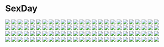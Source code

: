 # SexDay
![](https://konachan.com/jpeg/3f670c45c5fa7edb6f7f81aeb31f37e2/Konachan.com%20-%20116886%20blue_eyes%20blush%20close%20crying%20game_cg%20mitarai_mei%20red_hair%20ribbons%20school_uniform%20suika_niritsu%20tears.jpg)
![](https://konachan.com/image/fb8f0d087e82cbee59fd0c6e714b98a8/Konachan.com%20-%2023884%20bath%20mesousa%20pani_poni_dash%20rebecca_miyamoto.jpg)
![](https://konachan.com/image/e21bf53219b4fb3fc18c58e596d85fd9/Konachan.com%20-%2050813%20jpeg_artifacts%20sayonara_zetsubou_sensei.jpg)
![](https://konachan.com/jpeg/faa27bc3c575a5c0028de2ac8c9f1dc8/Konachan.com%20-%20305373%20blush%20breasts%20cleavage%20drink%20food%20group%20hayami_kanade%20ichinose_shiki%20idolmaster%20long_hair%20nazu-na%20necklace%20no_bra%20short_hair%20takagaki_kaede%20wink.jpg)
![](https://konachan.com/image/e25e09a975373ce4de3e26a4099977c1/Konachan.com%20-%20137987%20blue_hair%20green_eyes%20happoubi_jin%20koromogae_maya%20panties%20resort_boin%20short_hair%20underwear%20upskirt%20waitress%20wristwear.jpg)
![](https://konachan.com/jpeg/af50e9e76e91dec76f34ac2565bb2d10/Konachan.com%20-%20307588%20ass%20blonde_hair%20bloomers%20blush%20chain%20clouds%20demon%20gym_uniform%20horns%20long_hair%20paburisiyasu%20pointed_ears%20red_eyes%20shackles%20sky%20torii%20touhou%20wristwear.jpg)
![](https://konachan.com/image/19dad370a233c4e9757f427006079ec1/Konachan.com%20-%20156111%20akemi_homura%20black_hair%20elrowa%20kyuubee%20long_hair%20mahou_shoujo_madoka_magica%20purple_eyes%20ribbons%20school_uniform%20tears.jpg)
![](https://konachan.com/image/bfafa94af03b0ad010e28683b496d91d/Konachan.com%20-%20108377%20brown_hair%20dress%20gond%20green_eyes%20hat%20long_hair%20monster_hunter%20thighhighs%20weapon.jpg)
![](https://konachan.com/image/e6f9b9b9b26bffa5ac76853201b89ec1/Konachan.com%20-%2033264%20big_daddy%20bioshock%20bioshock_%28series%29%20hakurei_reimu%20little_sister%20patorishia%20touhou%20yukkuri_shiteitte_ne.jpg)
![](https://konachan.com/jpeg/2ad59eed74bd35d5f9d829d25652b58e/Konachan.com%20-%20264617%20blonde_hair%20breasts%20choker%20cum%20dannex009%20dark_magician%20dark_magician_girl%20green_eyes%20hat%20long_hair%20nipples%20nude%20pussy_juice%20sex%20tears%20yu-gi-oh.jpg)
![](https://konachan.com/jpeg/c734089e4f1494a9aa92d1d4f730fb34/Konachan.com%20-%2073621%20bra%20headphones%20open_shirt%20sakana%20underwear%20zoom_layer.jpg)
![](https://konachan.com/jpeg/cdedaac7b42542e86e0f8a24e84590a2/Konachan.com%20-%20269668%20breasts%20dark_skin%20nipples%20orange_eyes%20penis%20pink_hair%20ponytail%20pussy%20pussy_juice%20sayori%20sex%20spread_legs%20spread_pussy%20tentacle_games%20uncensored.jpg)
![](https://konachan.com/image/a36fa558b5d8b15dff760da2cbbcb713/Konachan.com%20-%2040729%20busou_shinki%20mechagirl.jpg)
![](https://konachan.com/image/a268b39355822fe5f0f4410e8aca1ccc/Konachan.com%20-%2010448%20cc%20code_geass%20cornelia_li_britannia%20euphemia_li_britannia%20lelouch_lamperouge%20male.jpg)
![](https://konachan.com/image/8912388e9b6c1919f8866250163675eb/Konachan.com%20-%2029812%20long_hair%20red_eyes%20red_hair%20shakugan_no_shana%20shana%20sword%20weapon.jpg)
![](https://konachan.com/jpeg/366c4a7a706c3319c8b2af14c302fcd4/Konachan.com%20-%20307605%20azur_lane%20barefoot%20bikini%20blush%20breasts%20choker%20cleavage%20garter%20long_hair%20pink_eyes%20pink_hair%20rorokaede%20signed%20swimsuit%20twintails%20wet%20wristwear.jpg)
![](https://konachan.com/jpeg/6f1a277932d1e28a35e6b4876817f338/Konachan.com%20-%20189349%20blue_eyes%20blue_hair%20blush%20food%20fruit%20gomi_chiri%20hatsune_miku%20jpeg_artifacts%20paper%20strawberry%20tears%20twintails%20vocaloid.jpg)
![](https://konachan.com/image/563f339c5a3080932d27078699e0d4d6/Konachan.com%20-%20177406%20bandaid%20boots%20chain%20eyepatch%20gloves%20gray%20group%20gun%20katana%20knife%20male%20navel%20necklace%20original%20ponytail%20scar%20shorts%20smoking%20socks%20sword%20weapon%20wristwear.jpg)
![](https://konachan.com/jpeg/b9e977f3faa18cb2577fad74299b9331/Konachan.com%20-%20242076%20annin_doufu%20braids%20brown_hair%20building%20city%20gloves%20houjou_karen%20idolmaster%20instrument%20long_hair%20male%20microphone%20night%20piano%20yellow_eyes.jpg)
![](https://konachan.com/image/8485c56c6b2b1d3158a3140a3a814ad8/Konachan.com%20-%2036193%20tagme.jpg)
![](https://konachan.com/jpeg/dbb3e6665be5ac77a2e0e6dcb13ee923/Konachan.com%20-%20289924%20ashita_yaru%20ass%20chiki_%28fire_emblem%29%20fire_emblem%20gradient%20green_eyes%20green_hair%20long_hair%20panty_pull%20pointed_ears%20ponytail.jpg)
![](https://konachan.com/jpeg/a267fef8d339748c048434da7bc38ecc/Konachan.com%20-%20260404%20blonde_hair%20clouds%20hat%20moriya_suwako%20short_hair%20sky%20tagme_%28artist%29%20touhou.jpg)
![](https://konachan.com/image/fda8b6c8175b739cefb86c75112dcfaa/Konachan.com%20-%2039471%20animal%20black_hair%20brown_eyes%20enma_ai%20fish%20jigoku_shoujo%20long_hair%20school_uniform%20underwater%20water.jpg)
![](https://konachan.com/jpeg/1ea1787d2805907af8f16cefeb28d700/Konachan.com%20-%20174173%20aka-san%20alcot%20black_hair%20blonde_hair%20blue_eyes%20brown_hair%20dress%20game_cg%20kuwashima_rein%20long_hair%20red_eyes%20rokukakuin_konoha%20short_hair.jpg)
![](https://konachan.com/jpeg/7616fda6356c1c1a8415b0bed4abda12/Konachan.com%20-%20154091%20animal%20dress%20fi-san%20flowers%20long_hair%20mask%20original%20purple_eyes%20purple_hair%20rose%20skull%20stars.jpg)
![](https://konachan.com/jpeg/6b7320e17472ce0edcfe2696046bad53/Konachan.com%20-%2030182%20panties%20peko%20underwear.jpg)
![](https://konachan.com/image/05f86300ee8c1cb232ef5d2c87414e8f/Konachan.com%20-%2047136%20blush%20ga-rei_zero%20hug%20isayama_yomi%20tsuchimiya_kagura.jpg)
![](https://konachan.com/image/4ef7775f88f01158ceef4733b9a2a100/Konachan.com%20-%20307269%20fire%20hakurei_reimu%20japanese_clothes%20miko%20papiko_%28papiko8901%29%20touhou%20translation_request.jpg)
![](https://konachan.com/jpeg/6c6290b5bf95787ec6ebe23ebe4a10e3/Konachan.com%20-%20137057%20animal%20fish%20game_cg%20japanese_clothes%20makino_honoha%20purple_software%20shiawase_kazokubu%20yuuki_makoto.jpg)
![](https://konachan.com/image/ef4050bd3a5b4d17028ecbed53e2b9bd/Konachan.com%20-%2013827%20ayanami_rei%20close%20kobayashi_yuji%20neon_genesis_evangelion.jpg)
![](https://konachan.com/jpeg/0853518e2a6a1cc253faf2454c87bd83/Konachan.com%20-%20284378%20aqua_eyes%20aqua_hair%20candy%20close%20eriko%20hagoromo_lala%20lollipop%20pointed_ears%20precure%20short_hair%20star_twinkle_precure.jpg)
![](https://konachan.com/image/324262213c056f84e16d1365b5eea806/Konachan.com%20-%2044212%20aisaka_taiga%20toradora.jpg)
![](https://konachan.com/jpeg/0f3fff752a8b127d26e066125ff9d54d/Konachan.com%20-%2049844%20artoria_pendragon_%28all%29%20fate_%28series%29%20fate_stay_night%20saber.jpg)
![](https://konachan.com/jpeg/1504792dce752ba51bbe778c3fbd92c9/Konachan.com%20-%20305702%20blue_eyes%20blush%20gray_hair%20idolmaster%20idolmaster_shiny_colors%20school_swimsuit%20serizawa_asahi%20short_hair%20swimsuit%20ulrich_%28tagaragakuin%29.jpg)
![](https://konachan.com/jpeg/4dda61ae8c40ac28126e69541546e11e/Konachan.com%20-%20275779%20bell%20blonde_hair%20christmas%20gloves%20kohaku_muro%20long_hair%20original%20purple_eyes%20thighhighs%20wink.jpg)
![](https://konachan.com/jpeg/889e02f174a81b95047d499b2e0792de/Konachan.com%20-%20282593%20aliasing%20aqua_eyes%20ass%20bikini%20black_hair%20blonde_hair%20blue_hair%20blush%20breasts%20hat%20long_hair%20megumin%20navel%20red_eyes%20short_hair%20swimsuit%20witch_hat.jpg)
![](https://konachan.com/image/9b04fcbe3bdeccb90e7b247e2757968b/Konachan.com%20-%20277004%20aqua_eyes%20bodysuit%20breasts%20choker%20cleavage%20ctrlz77%20demon%20dildo%20drink%20flowers%20group%20headband%20horns%20long_hair%20navel%20pussy%20tail%20tattoo%20vibrator%20wristwear.jpg)
![](https://konachan.com/image/b677c154cbba92d8f1171459618f6cef/Konachan.com%20-%2038962%20asahina_mikuru%20breasts%20nipples%20no_bra%20shirt_lift%20suzumiya_haruhi_no_yuutsu.jpg)
![](https://konachan.com/jpeg/81bdeb5710418c6409ad6847dcdcd613/Konachan.com%20-%20274806%20ass%20bed%20blush%20brown_hair%20dress%20loli%20null_%28nyanpyoun%29%20panties%20red_eyes%20school_uniform%20short_hair%20socks%20underwear%20wristwear.jpg)
![](https://konachan.com/image/b0ee98d6d5600780ae75807c7d06b49c/Konachan.com%20-%2071082%20cc%20code_geass%20lelouch_lamperouge%20male.jpg)
![](https://konachan.com/jpeg/a156006ced21d6a762c70e48e463fa16/Konachan.com%20-%2072786%20arakawa_under_the_bridge%20close%20nino_%28arakawa_under_the_bridge%29%20vector.jpg)
![](https://konachan.com/image/7d8dd57c9fde30daaa516f0d7eca34e4/Konachan.com%20-%20172654%20animal%20bubbles%20guitar%20instrument%20original%20school_uniform%20takekumo%20water.jpg)
![](https://konachan.com/image/f9d071af4ee2fe04210f2d8d06e73b1a/Konachan.com%20-%20255894%202girls%20animal_ears%20azur_lane%20black_hair%20blue_eyes%20brown_hair%20butterfly%20kimono%20long_hair%20mask%20panties%20pink_eyes%20ribbons%20short_hair%20thighhighs%20underwear.jpg)
![](https://konachan.com/image/cffb985e108a4684f76259c230e2898b/Konachan.com%20-%2069392%20bed%20bicolored_eyes%20book%20bow%20headband%20natsu_yume_nagisa%20rougi_maki%20sesena_yau%20short_hair%20skirt%20white%20white_hair.jpg)
![](https://konachan.com/image/18cfb6b9b5118bf5a32b9aa90850b7b1/Konachan.com%20-%20162865%20choma_0115%20hatsune_miku%20vocaloid.jpg)
![](https://konachan.com/image/50e3396f796299316abd3c7b17850bf6/Konachan.com%20-%2029149%20mahou_shoujo_lyrical_nanoha%20mahou_shoujo_lyrical_nanoha_strikers%20reinforce_zwei.jpg)
![](https://konachan.com/image/5e8ae0d99423462bdb0e65b0e9dd5b54/Konachan.com%20-%20242108%20bow%20breasts%20garter%20hatsune_miku%20kieed%20long_hair%20thighhighs%20twintails%20vocaloid.jpg)
![](https://konachan.com/image/80af8de5061c088720ae0ab52728044f/Konachan.com%20-%20206860%20grandia_bing%20love_live%21_school_idol_project%20tagme%20zoom_layer.jpg)
![](https://konachan.com/image/549a120a171cf51957b3890233473671/Konachan.com%20-%2083592%20fate_testarossa%20mahou_shoujo_lyrical_nanoha%20mahou_shoujo_lyrical_nanoha_strikers%20takamachi_nanoha%20yagami_hayate.jpg)
![](https://konachan.com/image/3d908000771e2d1fdf896966d318038c/Konachan.com%20-%2059611%202girls%20aquaplus%20barefoot%20blonde_hair%20blue_eyes%20blush%20komaki_ikuno%20komaki_manaka%20leaf%20long_hair%20red_hair%20short_hair%20swimsuit%20to_heart%20to_heart_2.jpg)
![](https://konachan.com/jpeg/67676f9314d31f323bf73c30fa5b49eb/Konachan.com%20-%20243406%20komeshiro_kasu%20milk_%28kasu%29%20original%20scan.jpg)
![](https://konachan.com/jpeg/49f4b5892a0fec61dd0a1adf65723732/Konachan.com%20-%20159701%20aries%20breast_hold%20breasts%20inuzumi_masaki%20nipples%20open_shirt%20ore_no_kanojo_no_uraomote%20panties%20panty_pull%20tateha%20thighhighs%20tomiya_nazuki%20underwear.jpg)
![](https://konachan.com/jpeg/132443ad1422d37f888a1c34a1585a4f/Konachan.com%20-%20124662%20bikini%20breasts%20clochette%20kamipani%20katase_megumi%20navel%20nipples%20open_shirt%20panties%20panty_pull%20shintaro%20swimsuit%20underwear%20wet.jpg)
![](https://konachan.com/image/064c5c306542bbaddab072de4e6c3eec/Konachan.com%20-%20222021%20blue%20dark%20magic%20nobody%20okuto%20original%20scenic.jpg)
![](https://konachan.com/jpeg/fe22aad708994eb6c7bd8ce655efab22/Konachan.com%20-%20106103%20black_hair%20blue_eyes%20breasts%20clochette%20flowers%20hat%20kamikaze_explorer%20long_hair%20nipples%20oshiki_hitoshi%20panties%20rose%20underwear%20usami_saori%20zoom_layer.jpg)
![](https://konachan.com/jpeg/a0e3f7a13ac5a00830dc7a8913ed8343/Konachan.com%20-%20181786%20bicolored_eyes%20braids%20breasts%20brown_hair%20game_cg%20kokuyou_ran%20magic%20navel_honeybell%20nipples%20nude%20tanihara_natsuki%20tattoo.jpg)
![](https://konachan.com/image/5b066df50bd75212259955df96e3bee2/Konachan.com%20-%20144953%20bra%20breasts%20cum%20fault%20kamiwazumi_maya%20long_hair%20navel%20nipples%20nopan%20purple_hair%20pussy%20skirt%20skirt_lift%20taka_tony%20uncensored%20underwear.jpg)
![](https://konachan.com/image/90671bcd77463567f7b86b475af171ac/Konachan.com%20-%2080827%202girls%20blonde_hair%20blue_hair%20bow%20flandre_scarlet%20flowers%20hat%20red_eyes%20remilia_scarlet%20ribbons%20skull%20touhou%20vampire%20wings.jpg)
![](https://konachan.com/image/bdf483236653c5b2f36592303e59f5b0/Konachan.com%20-%2045407%20artoria_pendragon_%28all%29%20fate_%28series%29%20fate_stay_night%20fate_unlimited_codes%20saber%20saber_lily.jpg)
![](https://konachan.com/jpeg/d75a36aef1541eb756387413c34aae81/Konachan.com%20-%20233138%20black_hair%20blue_eyes%20blush%20bow%20braids%20flowers%20hat%20logo%20loli%20long_hair%20necklace%20ponytail%20red_eyes%20ribbons%20scarf%20skirt%20watermark%20white_hair%20winter.jpg)
![](https://konachan.com/jpeg/62d5fdd703962ff1d3b4c87cb61c0f38/Konachan.com%20-%20156078%20building%20city%20fu-ta%20green_hair%20hoodie%20kagerou_project%20kano_shuuya%20kido_tsubomi%20long_hair%20male%20red_eyes%20sky%20stairs%20tree%20vocaloid.jpg)
![](https://konachan.com/image/a818ae967a009d81a140ade27fd95408/Konachan.com%20-%20215958%202girls%20aqua_eyes%20aqua_hair%20blue_eyes%20blush%20bow%20breasts%20drink%20food%20gloves%20headband%20logo%20long_hair%20nipples%20no_bra%20nopan%20obiwan%20open_shirt%20shirt_lift.jpg)
![](https://konachan.com/image/75fb8d31df2a6e2f4b52383173fc446f/Konachan.com%20-%20206848%20feathers%20flowers%20goth-loli%20gray_hair%20idolmaster%20kanzaki_ranko%20lolita_fashion%20long_hair%20necklace%20red_eyes%20redjuice%20rose%20twintails%20wings.jpg)
![](https://konachan.com/image/1e1bf5ef76efbb0ab39f586a93931559/Konachan.com%20-%2023894%20blonde_hair%20book%20dress%20hat%20long_hair%20mage%20magic%20patchouli_knowledge%20purple_eyes%20purple_hair%20ribbons%20touhou%20umbrella%20yakumo_yukari.jpg)
![](https://konachan.com/jpeg/281a642eb4a403c28a28f78f575810d4/Konachan.com%20-%20196792%20ass%20bikini%20erect_nipples%20kisaragi_alice%20long_hair%20original%20over_drive%20pink_hair%20swimsuit%20twintails%20wave_ride.jpg)
![](https://konachan.com/jpeg/d983c4333dd448aba347798e56e7d789/Konachan.com%20-%20102065%20ass%20ass_grab%20breasts%20censored%20fusataka_shikibu%20game_cg%20gray_hair%20mikagura_setsu%20nipples%20pussy%20red_eyes%20renai_saimin%20school_uniform.jpg)
![](https://konachan.com/image/807037bcbcbb4208ddce93f9f9b2b082/Konachan.com%20-%20104019%20black_hair%20duelist_x_engage%20game_cg%20panties%20tagme%20thighhighs%20underwear%20weapon.jpg)
![](https://konachan.com/image/eee9db97ac4b1653c2cebefc8a4a14e0/Konachan.com%20-%2079797%20ass%20bath%20blush%20breasts%20calendar%20chitose_sana%20group%20kobuichi%20loli%20muririn%20nude%20onsen%20rindou_ruri%20scan%20tenshinranman%20towel%20water%20yamabuki_aoi%20yuzusoft.jpg)
![](https://konachan.com/jpeg/34ab7e52ccc5dd49e8d6d85327760e76/Konachan.com%20-%20265168%20bed%20breasts%20brown_hair%20dress%20fingering%20front_wing%20game_cg%20ino%20long_hair%20nipples%20no_bra%20panties%20pussy%20pussy_juice%20spread_legs%20uncensored%20underwear.jpg)
![](https://konachan.com/jpeg/4e131d2b9eb7bd467274498df422e73f/Konachan.com%20-%20109208%20akiyama_mio%20food%20k-on%21%20skirt.jpg)
![](https://konachan.com/image/5d360531a5d615e2a19bbc2521008ff1/Konachan.com%20-%20152525%20landscape%20nodata%20okami%20scenic%20sunset.jpg)
![](https://konachan.com/jpeg/c55cca2146f80e2531ec23af2504ea8d/Konachan.com%20-%2032504%20itoshiki_nozomu%20sayonara_zetsubou_sensei.jpg)
![](https://konachan.com/jpeg/cddfa9fad13960568fc7a4c0aed3bc27/Konachan.com%20-%20174401%20anthropomorphism%20bicolored_eyes%20cape%20gloves%20green_hair%20hat%20kantai_collection%20kiso_%28kancolle%29%20navel%20skirt%20sword%20tao_%28katefung%29%20torn_clothes%20weapon.jpg)
![](https://konachan.com/image/544ae1d8b99ff681f100b681c5c8f792/Konachan.com%20-%20137589%20breasts%20brown_hair%20flowers%20food%20fruit%20jpeg_artifacts%20no_bra%20nopan%20nude%20sankarea%20sanka_rea%20watermark.jpg)
![](https://konachan.com/image/0636415cef7513dcfe5b18f8109c17bd/Konachan.com%20-%2076599%20angel_beats%21%20tachibana_kanade.jpg)
![](https://konachan.com/image/e39a3855fd29347149481a1dbcded435/Konachan.com%20-%2057170%20building%20chiho_%28buchiko%29%20flowers%20hatsune_miku%20kagamine_rin%20vocaloid%20white.jpg)
![](https://konachan.com/image/b68c0eabf52f42f33d9ea647512ebdbf/Konachan.com%20-%2057793%20hatsune_miku%20kagamine_rin%20koi_wa_sensou_%28vocaloid%29%20megurine_luka%20meiko%20rinko_%28pixiv304549%29%20vocaloid.jpg)
![](https://konachan.com/jpeg/4e734924b7600f212196e399da4b2839/Konachan.com%20-%20272425%20armor%20game_cg%20mirror_%28game%29%20purple_hair%20samurai%20tagme_%28artist%29%20warrior_ketsuno_ana%20weapon.jpg)
![](https://konachan.com/jpeg/cef2f8f0da59752ea0381c64b4a6bd40/Konachan.com%20-%20122988%20artoria_pendragon_%28all%29%20blonde_hair%20blue_eyes%20dress%20fate_%28series%29%20fate_stay_night%20gilgamesh%20red_eyes%20ribbons%20saber%20saifu_%28sisutakh%29.jpg)
![](https://konachan.com/image/b0f5a96c30c9b708d0663935eb245d04/Konachan.com%20-%20163266%20animal_ears%20armor%20blonde_hair%20blood%20bow%20foxgirl%20gond%20long_hair%20male%20original%20pink_eyes%20scarf%20short_hair%20snow%20sword%20tree%20weapon%20white_hair.jpg)
![](https://konachan.com/image/5e57d6369968669e56dfa060bd435a9c/Konachan.com%20-%20208334%20blue_eyes%20bow%20dress%20gloves%20gochuumon_wa_usagi_desu_ka%3F%20kafuu_chino%20neki_%28wakiko%29%20pantyhose%20signed%20space%20stars%20tippy_%28gochiusa%29%20wand.jpg)
![](https://konachan.com/image/50f625be1880dc94950f9011aeac8487/Konachan.com%20-%2096769%20animal%20animal_ears%20original%20panties%20pantyhose%20penguin%20scarf%20school_uniform%20torisan%20underwear.jpg)
![](https://konachan.com/image/dba40e2d4e58efbae863857135db60a6/Konachan.com%20-%20145855%20green_hair%20kagerou_project%20kido_tsubomi%20long_hair%20mekakushi_code_%28vocaloid%29%20pietani397_%28yamabuki%29%20red_eyes%20vocaloid.jpg)
![](https://konachan.com/jpeg/12f418c07355b91a42709fe52eb53c2b/Konachan.com%20-%2075879%20akita_neru%20chibi%20group%20hatsune_miku%20kagamine_len%20kagamine_rin%20kaito%20male%20meiko%20music%20snow%20snowman%20twintails%20vocaloid%20yowane_haku.jpg)
![](https://konachan.com/image/afa8b5162289560226f90d90f48288f4/Konachan.com%20-%20124333%202girls%20black_hair%20blonde_hair%20blush%20bra%20breasts%20cleavage%20kashiwazaki_sena%20kneehighs%20long_hair%20mikazuki_yozora%20open_shirt%20school_uniform%20underwear%20wink.jpg)
![](https://konachan.com/image/ba3df923924850e83ae4d401a19818e6/Konachan.com%20-%207573%20blue_eyes%20blue_hair%20cherry_blossoms%20flowers%20konpaku_youmu%20pink_eyes%20pink_hair%20saigyouji_yuyuko%20touhou.jpg)
![](https://konachan.com/jpeg/4c63b0790a82d59add4e197d2c5db47e/Konachan.com%20-%20255485%20all_male%20animal%20aqua_eyes%20bird%20black_hair%20instockee%20katana%20male%20noragami%20short_hair%20sword%20watermark%20weapon%20yato_%28noragami%29.jpg)
![](https://konachan.com/image/399375c86a7ed26fabf3adb1b5c85d6c/Konachan.com%20-%20175031%202girls%20aqua_eyes%20black_hair%20blonde_hair%20blue_eyes%20bow%20dress%20eiyuu_densetsu%20falcom%20flowers%20hat%20long_hair%20petals%20sen_no_kiseki%20signed%20willfin.jpg)
![](https://konachan.com/jpeg/a589298687ca2c17d69bf9bd78b1e0e9/Konachan.com%20-%20168765%20animal_ears%20ass%20blush%20bunny_ears%20bunnygirl%20front_wing%20grisaia_no_kajitsu%20headband%20long_hair%20purple_hair%20red_eyes%20sakaki_yumiko%20watanabe_akio.jpg)
![](https://konachan.com/image/b0e076c1c8f1ca784fcc76916da524c8/Konachan.com%20-%20181054%20black_hair%20blush%20breasts%20cleavage%20green_eyes%20jougen%20kirigaya_suguha%20panties%20short_hair%20sword_art_online%20underwear%20white.jpg)
![](https://konachan.com/jpeg/805f02e3814abf922ae6fd22f0298824/Konachan.com%20-%20106261%202girls%20bed%20loli%20manami_tatsuya%20nipples%20original%20panties%20panty_pull%20see_through%20towel%20underwear%20wet.jpg)
![](https://konachan.com/jpeg/d0d3f2f05c07437d0184f81cecd5e006/Konachan.com%20-%20172139%20blue_eyes%20blue_hair%20brown_hair%20censored%20cum%20game_cg%20long_hair%20m_de_pink%20nude%20penis%20ponytail%20purple_eyes%20saxasa_kisuk%20short_hair%20swimsuit%20tsukue_otome.jpg)
![](https://konachan.com/jpeg/0cc9d97615948e82ea396c71db271b46/Konachan.com%20-%20190280%20black_hair%20brown_eyes%20dress%20houraisan_kaguya%20long_hair%20moon%20touhou%20uu_uu_zan.jpg)
![](https://konachan.com/jpeg/711bfb91113d55c9a2062289d57957cf/Konachan.com%20-%20197635%20boots%20brown_eyes%20butterfly%20dress%20glasses%20long_hair%20male%20mirror%20original%20reflection%20short_hair%20translation_request%20zipperradio.jpg)
![](https://konachan.com/image/3f9462b770b39210d8aee64189334b9d/Konachan.com%20-%2018642%20fuura_kafuka%20kobushi_abiru%20sayonara_zetsubou_sensei.jpg)
![](https://konachan.com/jpeg/8f4b7c1fbe7dbd1f63d2d878e02c7295/Konachan.com%20-%20214875%20clouds%20flowers%20mocha_%28cotton%29%20nobody%20original%20scenic%20signed%20sky%20stars%20sunflower%20sunset.jpg)
![](https://konachan.com/jpeg/cd7f0a09a6607b2b7ef5ee6041a82568/Konachan.com%20-%207288%20itoshiki_nozomu%20sayonara_zetsubou_sensei%20transparent.jpg)
![](https://konachan.com/jpeg/569048cae773f8c9b670327fa887b91e/Konachan.com%20-%20236998%20jinouga%20mamuru%20monster_hunter.jpg)
![](https://konachan.com/image/ecab2243427c7e0b503df080b5166dd3/Konachan.com%20-%2058707%206u_%28eternal_land%29%20blue_hair%20dress%20hat%20remilia_scarlet%20short_hair%20touhou%20vampire%20wings.jpg)
![](https://konachan.com/jpeg/17694283bf588cea0dc3f7f5a858b702/Konachan.com%20-%20123150%20asai_sae%20bomi%20game_cg%20ishida_mitsuna%20kyougoku_yomi%20molamola_software%20omae_no_pantsu_wa_nani-iro_da%21%20ootani_shizuku%20shima_sako.jpg)
